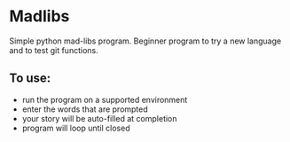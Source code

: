 # Madlibs
Simple python mad-libs program. Beginner program to try a new language and to test git functions.


## To use:
- run the program on a supported environment
- enter the words that are prompted
- your story will be auto-filled at completion
- program will loop until closed
